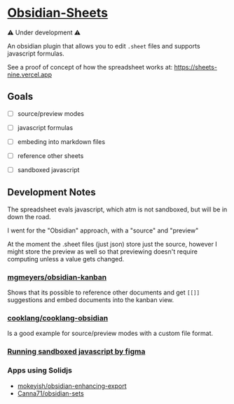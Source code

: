 # [Obsidian-Sheets](https://github.com/metruzanca/sheets)

⚠️ Under development ⚠️

An obsidian plugin that allows you to edit `.sheet` files and supports javascript formulas. 

See a proof of concept of how the spreadsheet works at: https://sheets-nine.vercel.app

## Goals

- [ ] source/preview modes
- [ ] javascript formulas
- [ ] embeding into markdown files
- [ ] reference other sheets
- [ ] sandboxed javascript


## Development Notes

The spreadsheet evals javascript, which atm is not sandboxed, but will be in down the road.

I went for the "Obsidian" approach, with a "source" and "preview"

At the moment the .sheet files (just json) store just the source, however I might store the preview as well so that previewing doesn't require computing unless a value gets changed. 

### [mgmeyers/obsidian-kanban](https://github.com/mgmeyers/obsidian-kanban)
Shows that its possible to reference other documents and get `[[]]` suggestions and embed documents into the kanban view.

### [cooklang/cooklang-obsidian](https://github.com/cooklang/cooklang-obsidian)
Is a good example for source/preview modes with a custom file format.

### [Running sandboxed javascript by figma](https://www.figma.com/blog/how-we-built-the-figma-plugin-system/)

### Apps using Solidjs
- [mokeyish/obsidian-enhancing-export](https://github.com/mokeyish/obsidian-enhancing-export)
- [Canna71/obsidian-sets](https://github.com/Canna71/obsidian-sets)
